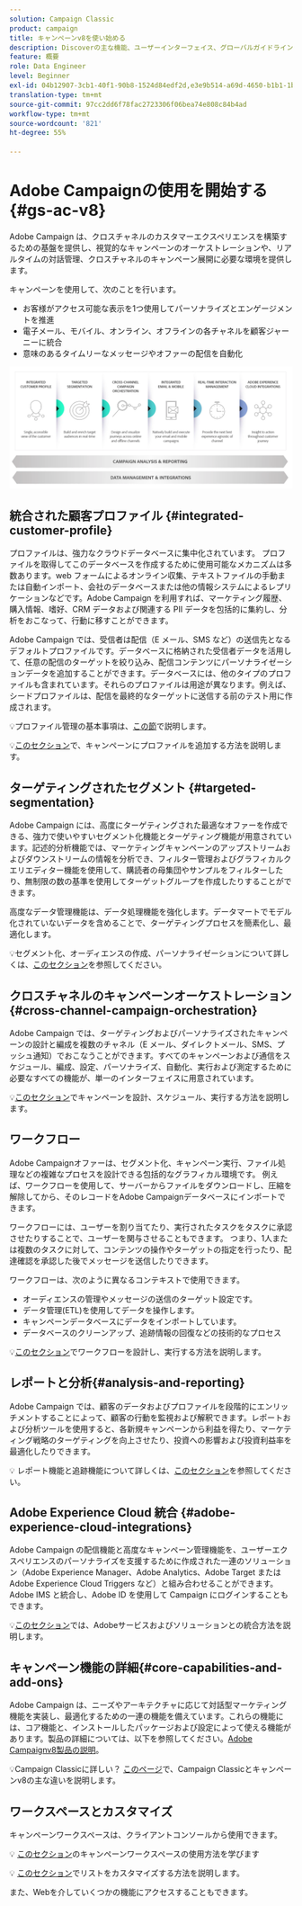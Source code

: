 ```yaml
---
solution: Campaign Classic
product: campaign
title: キャンペーンv8を使い始める
description: Discoverの主な機能、ユーザーインターフェイス、グローバルガイドライン
feature: 概要
role: Data Engineer
level: Beginner
exl-id: 04b12907-3cb1-40f1-90b8-1524d84edf2d,e3e9b514-a69d-4650-b1b1-1b76b4f3d63f
translation-type: tm+mt
source-git-commit: 97cc2dd6f78fac2723306f06bea74e808c84b4ad
workflow-type: tm+mt
source-wordcount: '821'
ht-degree: 55%

---
```


# Adobe Campaignの使用を開始する{#gs-ac-v8}

Adobe Campaign は、クロスチャネルのカスタマーエクスペリエンスを構築するための基盤を提供し、視覚的なキャンペーンのオーケストレーションや、リアルタイムの対話管理、クロスチャネルのキャンペーン展開に必要な環境を提供します。

キャンペーンを使用して、次のことを行います。

* お客様がアクセス可能な表示を1つ使用してパーソナライズとエンゲージメントを推進
* 電子メール、モバイル、オンライン、オフラインの各チャネルを顧客ジャーニーに統合
* 意味のあるタイムリーなメッセージやオファーの配信を自動化

![](assets/ac-capabilities.png)

## 統合された顧客プロファイル {#integrated-customer-profile}

プロファイルは、強力なクラウドデータベースに集中化されています。 プロファイルを取得してこのデータベースを作成するために使用可能なメカニズムは多数あります。web フォームによるオンライン収集、テキストファイルの手動または自動インポート、会社のデータベースまたは他の情報システムによるレプリケーションなどです。Adobe Campaign を利用すれば、マーケティング履歴、購入情報、嗜好、CRM データおよび関連する PII データを包括的に集約し、分析をおこなって、行動に移すことができます。

Adobe Campaign では、受信者は配信（E メール、SMS など）の送信先となるデフォルトプロファイルです。データベースに格納された受信者データを活用して、任意の配信のターゲットを絞り込み、配信コンテンツにパーソナライゼーションデータを追加することができます。データベースには、他のタイプのプロファイルも含まれています。それらのプロファイルは用途が異なります。例えば、シードプロファイルは、配信を最終的なターゲットに送信する前のテスト用に作成されます。

:bulb:プロファイル管理の基本事項は、[この節](audiences.md)で説明します。

:bulb:[このセクション](import.md)で、キャンペーンにプロファイルを追加する方法を説明します。

## ターゲティングされたセグメント {#targeted-segmentation}

Adobe Campaign には、高度にターゲティングされた最適なオファーを作成できる、強力で使いやすいセグメント化機能とターゲティング機能が用意されています。記述的分析機能では、マーケティングキャンペーンのアップストリームおよびダウンストリームの情報を分析でき、フィルター管理およびグラフィカルクエリエディター機能を使用して、購読者の母集団やサンプルをフィルターしたり、無制限の数の基準を使用してターゲットグループを作成したりすることができます。

高度なデータ管理機能は、データ処理機能を強化します。データマートでモデル化されていないデータを含めることで、ターゲティングプロセスを簡素化し、最適化します。

:bulb:セグメント化、オーディエンスの作成、パーソナライゼーションについて詳しくは、[このセクション](audiences.md)を参照してください。

## クロスチャネルのキャンペーンオーケストレーション {#cross-channel-campaign-orchestration}

Adobe Campaign では、ターゲティングおよびパーソナライズされたキャンペーンの設計と編成を複数のチャネル（E メール、ダイレクトメール、SMS、プッシュ通知）でおこなうことができます。すべてのキャンペーンおよび通信をスケジュール、編成、設定、パーソナライズ、自動化、実行および測定するために必要なすべての機能が、単一のインターフェイスに用意されています。

:bulb:[このセクション](campaigns.md)でキャンペーンを設計、スケジュール、実行する方法を説明します。

## ワークフロー

Adobe Campaignオファーは、セグメント化、キャンペーン実行、ファイル処理などの複雑なプロセスを設計できる包括的なグラフィカル環境です。 例えば、ワークフローを使用して、サーバーからファイルをダウンロードし、圧縮を解除してから、そのレコードをAdobe Campaignデータベースにインポートできます。

ワークフローには、ユーザーを割り当てたり、実行されたタスクをタスクに承認させたりすることで、ユーザーを関与させることもできます。 つまり、1人または複数のタスクに対して、コンテンツの操作やターゲットの指定を行ったり、配達確認を承認した後でメッセージを送信したりできます。

ワークフローは、次のように異なるコンテキストで使用できます。

* オーディエンスの管理やメッセージの送信のターゲット設定です。
* データ管理(ETL)を使用してデータを操作します。
* キャンペーンデータベースにデータをインポートしています。
* データベースのクリーンアップ、追跡情報の回復などの技術的なプロセス

:bulb:[このセクション](../config/workflows.md)でワークフローを設計し、実行する方法を説明します。

## レポートと分析{#analysis-and-reporting}

Adobe Campaign では、顧客のデータおよびプロファイルを段階的にエンリッチメントすることによって、顧客の行動を監視および解釈できます。レポートおよび分析ツールを使用すると、各新規キャンペーンから利益を得たり、マーケティング戦略のターゲティングを向上させたり、投資への影響および投資利益率を最適化したりできます。

:bulb: レポート機能と追跡機能について詳しくは、[このセクション](reporting.md)を参照してください。

## Adobe Experience Cloud 統合 {#adobe-experience-cloud-integrations}

Adobe Campaign の配信機能と高度なキャンペーン管理機能を、ユーザーエクスペリエンスのパーソナライズを支援するために作成された一連のソリューション（Adobe Experience Manager、Adobe Analytics、Adobe Target または Adobe Experience Cloud Triggers など）と組み合わせることができます。Adobe IMS と統合し、Adobe ID を使用して Campaign にログインすることもできます。

:bulb:[このセクション](../connect/integration.md)では、Adobeサービスおよびソリューションとの統合方法を説明します。

## キャンペーン機能の詳細{#core-capabilities-and-add-ons}

Adobe Campaign は、ニーズやアーキテクチャに応じて対話型マーケティング機能を実装し、最適化するための一連の機能を備えています。これらの機能には、コア機能と、インストールしたパッケージおよび設定によって使える機能があります。製品の詳細については、以下を参照してください。[Adobe Campaignv8製品の説明](https://helpx.adobe.com/jp/legal/product-descriptions/adobe-campaign-classic---product-description.html)。

:bulb:Campaign Classicに詳しい？ [このページ](capability-matrix.md)で、Campaign Classicとキャンペーンv8の主な違いを説明します。

## ワークスペースとカスタマイズ

キャンペーンワークスペースは、クライアントコンソールから使用できます。

:bulb: [このセクション](https://experienceleague.adobe.com/docs/campaign-classic/using/getting-started/starting-with-adobe-campaign/campaign-workspace/adobe-campaign-workspace.html)のキャンペーンワークスペースの使用方法を学びます

:bulb: [このセクション](https://experienceleague.adobe.com/docs/campaign-classic/using/getting-started/starting-with-adobe-campaign/campaign-workspace/adobe-campaign-ui-lists.html)でリストをカスタマイズする方法を説明します。

また、Webを介していくつかの機能にアクセスすることもできます。

